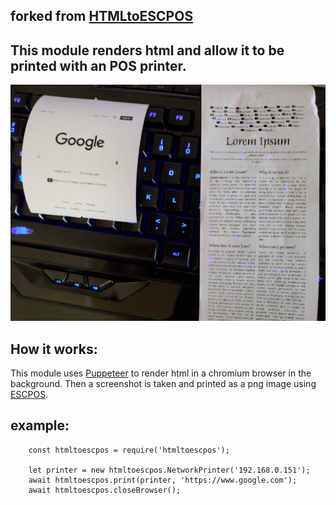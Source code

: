 ## forked from [HTMLtoESCPOS](https://github.com/FanghanHu/HTMLtoESCPOS) 
## This module renders html and allow it to be printed with an POS printer.

![results](https://github.com/FanghanHu/HTMLtoESCPOS/raw/master/readmeImages/Results.jpg)


## How it works:
This module uses [Puppeteer](https://developers.google.com/web/tools/puppeteer) to render html in a chromium browser in the background.
Then a screenshot is taken and printed as a png image using [ESCPOS](https://www.npmjs.com/package/escpos).

## example:
```
    const htmltoescpos = require('htmltoescpos');

    let printer = new htmltoescpos.NetworkPrinter('192.168.0.151');
    await htmltoescpos.print(printer, 'https://www.google.com');
    await htmltoescpos.closeBrowser();
```
